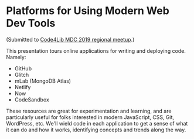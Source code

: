 # Platforms for Using Modern Web Dev Tools

(Submitted to [Code4Lib MDC 2019 regional meetup](https://wiki.code4lib.org/MDC/2019).)

This presentation tours online applications for writing and deploying code. Namely:

- GitHub
- Glitch
- mLab (MongoDB Atlas)
- Netlify
- Now
- CodeSandbox

These resources are great for experimentation and learning, and are particularly useful for folks interested in modern JavaScript, CSS, Git, WordPress, etc. We'll wield code in each application to get a sense of what it can do and how it works, identifying concepts and trends along the way.
